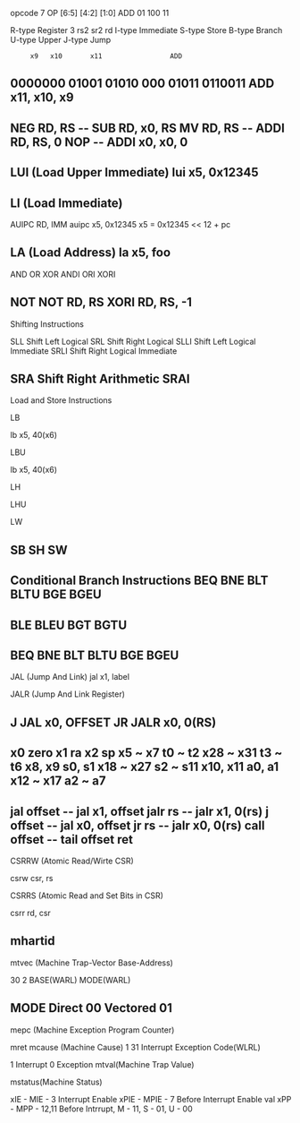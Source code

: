 opcode 7
OP  [6:5] [4:2] [1:0]
ADD 01    100   11

R-type Register 3   rs2 sr2 rd
I-type Immediate
S-type Store
B-type Branch
U-type Upper
J-type Jump

         x9   x10       x11                 ADD
0000000 01001 01010 000 01011   0110011
ADD x11, x10, x9
---------------
NEG RD, RS    -- SUB RD, x0, RS
MV  RD, RS    -- ADDI RD, RS, 0
NOP           -- ADDI x0, x0, 0
------------
LUI (Load Upper Immediate) 
lui x5, 0x12345
------------
LI (Load Immediate)
-----------
AUIPC RD, IMM
auipc x5, 0x12345   x5 = 0x12345 << 12 + pc

LA (Load Address)
la x5, foo
----------
AND 
OR
XOR
ANDI
ORI
XORI

NOT   NOT RD, RS      XORI RD, RS, -1
-----------
Shifting Instructions

SLL   Shift Left Logical
SRL   Shift Right Logical
SLLI  Shift Left Logical Immediate
SRLI  Shift Right Logical Immediate

SRA   Shift Right Arithmetic
SRAI
-------------
Load and Store Instructions

LB

lb x5, 40(x6)

LBU

lb x5, 40(x6)

LH

LHU

LW

SB
SH
SW
----------------
Conditional Branch Instructions
BEQ
BNE
BLT
BLTU
BGE
BGEU
-------------
BLE
BLEU
BGT
BGTU
------------
BEQ
BNE
BLT
BLTU
BGE
BGEU
----------
JAL (Jump And Link)
jal x1, label

JALR (Jump And Link Register)

J
JAL x0, OFFSET
JR
JALR x0, 0(RS)
--------------------
x0               zero
x1               ra
x2               sp
x5 ~ x7          t0 ~ t2
x28 ~ x31        t3 ~ t6
x8, x9           s0, s1
x18 ~ x27        s2 ~ s11
x10, x11         a0, a1
x12 ~ x17        a2 ~ a7
-----------------------
jal offset -- jal x1, offset
jalr rs    -- jalr x1, 0(rs)
j offset   -- jal x0, offset
jr rs      -- jalr x0, 0(rs)
call offset -- 
tail offset
ret 
-----------------------
CSRRW (Atomic Read/Wirte CSR)

csrw csr, rs

CSRRS (Atomic Read and Set Bits in CSR)

csrr rd, csr

mhartid
-------------------
mtvec (Machine Trap-Vector Base-Address)

30              2
BASE(WARL)  MODE(WARL)

MODE
Direct   00
Vectored 01
-----------------------
mepc (Machine Exception Program Counter)

mret
mcause (Machine Cause)
1               31
Interrupt       Exception Code(WLRL)

1 Interrupt
0 Exception
mtval(Machine Trap Value)

mstatus(Machine Status)

xIE - MIE - 3 Interrupt Enable
xPIE - MPIE - 7 Before Interrupt Enable val
xPP - MPP - 12,11 Before Intrrupt, M - 11, S - 01, U - 00

